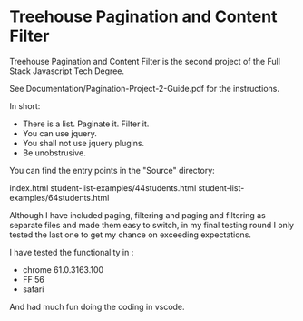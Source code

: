 # Treehouse Pagination and Content Filter

Treehouse Pagination and Content Filter is the second project of the Full Stack Javascript 
Tech Degree.

See Documentation/Pagination-Project-2-Guide.pdf for the instructions.

In short: 

 - There is a list. Paginate it. Filter it. 
 - You can use jquery. 
 - You shall not use jquery plugins.
 - Be unobstrusive.


You can find the entry points in the "Source" directory: 

index.html
student-list-examples/44students.html
student-list-examples/64students.html

Although I have included paging, filtering and paging and filtering as separate 
files and made them easy to switch, in my final testing round I only tested the last
one to get my chance on exceeding expectations.

I have tested the functionality in :

- chrome 61.0.3163.100
- FF 56
- safari 

And had much fun doing the coding in vscode. 